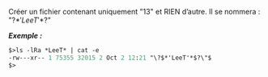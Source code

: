 Créer un fichier contenant uniquement "13" et RIEN d’autre.
Il se nommera : "\?$*'LeeT'*$?\"

***Exemple :***
```ps
$>ls -lRa *LeeT* | cat -e
-rw---xr-- 1 75355 32015 2 Oct 2 12:21 "\?$*'LeeT'*$?\"$
$>
